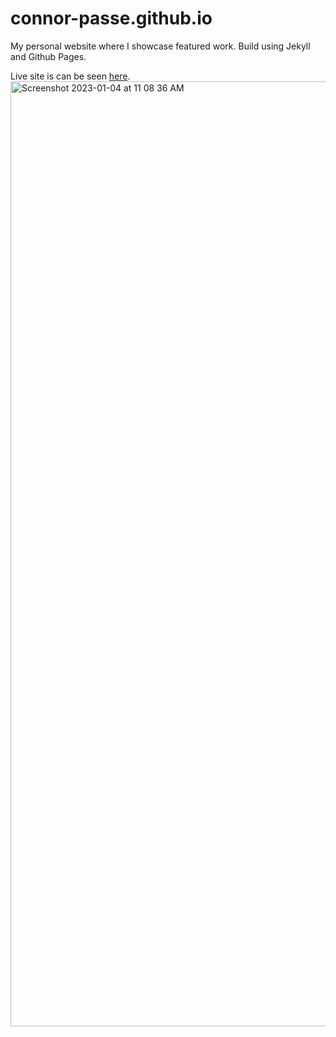 # connor-passe.github.io

My personal website where I showcase featured work. Build using Jekyll and Github Pages. 

Live site is can be seen [here](https://connorpasse.com).
<img width="1512" alt="Screenshot 2023-01-04 at 11 08 36 AM" src="https://user-images.githubusercontent.com/64547809/210598440-5abccf38-9ad5-4fcb-9332-20e3fee43b1d.png">

